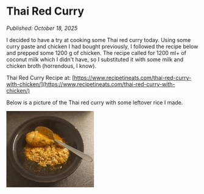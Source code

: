 # Thai Red Curry

*Published: October 18, 2025*

I decided to have a try at cooking some Thai red curry today. Using some curry paste and chicken I had bought previously,
I followed the recipe below and prepped some 1200 g of chicken.
The recipe called for 1200 ml+  of coconut milk which I didn't have, so I substituted it with some milk and chicken broth (horrendous, I know).

Thai Red Curry Recipe at: [https://www.recipetineats.com/thai-red-curry-with-chicken/](https://www.recipetineats.com/thai-red-curry-with-chicken/)

Below is a picture of the Thai red curry with some leftover rice I made.

![Thai Red Curry](assets/thai-red-curry-small.jpeg)
